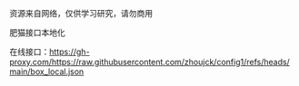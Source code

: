 资源来自网络，仅供学习研究，请勿商用

肥猫接口本地化

在线接口：https://gh-proxy.com/https://raw.githubusercontent.com/zhoujck/config1/refs/heads/main/box_local.json
